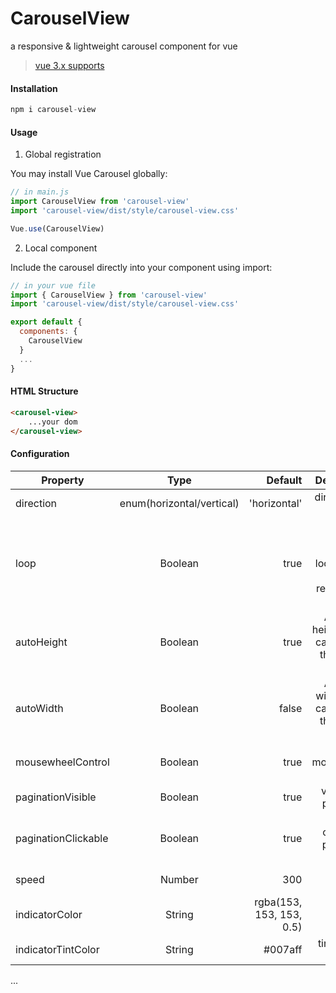 # CarouselView

a responsive & lightweight carousel component for vue

> [vue 3.x supports](https://github.com/litt1e-p/carouselView/tree/next)

#### Installation

```js
npm i carousel-view
```

#### Usage

1. Global registration

You may install Vue Carousel globally:

```js
// in main.js
import CarouselView from 'carousel-view'
import 'carousel-view/dist/style/carousel-view.css'

Vue.use(CarouselView)
```

2. Local component

Include the carousel directly into your component using import:

```js
// in your vue file
import { CarouselView } from 'carousel-view'
import 'carousel-view/dist/style/carousel-view.css'

export default {
  components: {
    CarouselView
  }
  ...
}
```

#### HTML Structure

```html
<carousel-view>
    ...your dom
</carousel-view>
```

#### Configuration

| Property | Type | Default | Description |
| ---------- |:----------:| ----------:| ----------:|
| direction  | enum(horizontal/vertical) | 'horizontal' | direction for carousel |
| loop | Boolean | true | Flag to make the carousel loop around when it reaches the end |
| autoHeight | Boolean | true | Adjust the height of the carousel for the current slide. |
| autoWidth | Boolean | false | Adjust the width of the carousel for the current slide. |
| mousewheelControl | Boolean | true | enable mousewheel control |
| paginationVisible | Boolean | true | visibility of pagination |
| paginationClickable | Boolean | true | carousel control via pagination click |
| speed | Number | 300 | animation speed |
| indicatorColor | String | rgba(153, 153, 153, 0.5) | color of indicator |
| indicatorTintColor | String | #007aff | tint color of indicator |
...

<!-- #### Screenshots -->

<!-- ![](./screenshots/img@2x.png) -->